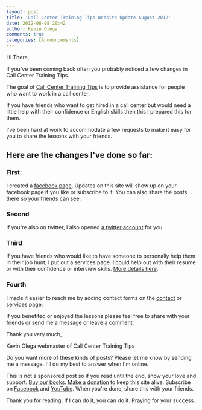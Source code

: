 ```yaml
---
layout: post
title: 'Call Center Training Tips Website Update August 2012'
date: 2012-08-08 20:42
author: Kevin Olega
comments: true
categories: [Announcements]
---
```

Hi There,

If you've been coming back often you probably noticed a few changes in Call Center Training Tips.

The goal of <a href="http://callcentertrainingtips.com">Call Center Training Tips</a> is to provide assistance for people who want to work in a call center.

If you have friends who want to get hired in a call center but would need a little help with their confidence or English skills then this I prepared this for them.

I've been hard at work to accommodate a few requests to make it easy for you to share the lessons with your friends.

## Here are the changes I've done so far:

### First:

I created a [facebook page](http://www.facebook.com/pages/Call-Center-Training-Tips/449507911746386). Updates on this site will show up on your facebook page if you like or subscribe to it. You can also share the posts there so your friends can see.

### Second

If you're also on twitter, I also opened [a twitter account](http://twitter.com/calltipsph) for you.

### Third

If you have friends who would like to have someone to personally help them in their job hunt, I put out a services page. I could help out with their resume or with their confidence or interview skills. [More details here](http://callcentertrainingtips.com/promos/ "Services").

### Fourth

I made it easier to reach me by adding contact forms on the [contact](http://callcentertrainingtips.com/contact/ "Contact") or [services](http://callcentertrainingtips.com/promos/ "Services") page.

If you benefited or enjoyed the lessons please feel free to share with your friends or send me a message or leave a comment.

Thank you very much,

Kevin Olega
webmaster of Call Center Training Tips

Do you want more of these kinds of posts? Please let me know by sending me a message. I'll do my best to answer when I'm online.

This is not a sponsored post so if you read until the end, show your love and support. [Buy our books](http://callcentertrainingtips.com/promos/).  [Make a donation](http://callcentertrainingtips.com/support/) to keep this site alive. Subscribe on [Facebook](https://www.facebook.com/callcentertrainingtips/) and [YouTube](https://www.youtube.com/channel/UCSRyiovg_InMdQAe7Fn0LtA). When you're done, share this with your friends. 

Thank you for reading. If I can do it, you can do it. Praying for your success.
